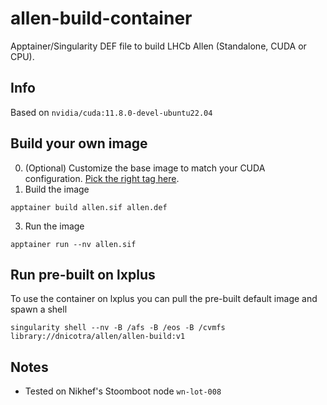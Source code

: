 # allen-build-container
Apptainer/Singularity DEF file to build LHCb Allen (Standalone, CUDA or CPU).

## Info
Based on `nvidia/cuda:11.8.0-devel-ubuntu22.04`

## Build your own image
0. (Optional) Customize the base image to match your CUDA configuration. [Pick the right tag here](https://hub.docker.com/r/nvidia/cuda/tags?page=1&name=devel-ubuntu22.04).
1. Build the image
```
apptainer build allen.sif allen.def
```
3. Run the image
```
apptainer run --nv allen.sif
```

## Run pre-built on lxplus
To use the container on lxplus you can pull the pre-built default image and spawn a shell
```
singularity shell --nv -B /afs -B /eos -B /cvmfs library://dnicotra/allen/allen-build:v1
```
## Notes
- Tested on Nikhef's Stoomboot node `wn-lot-008`
